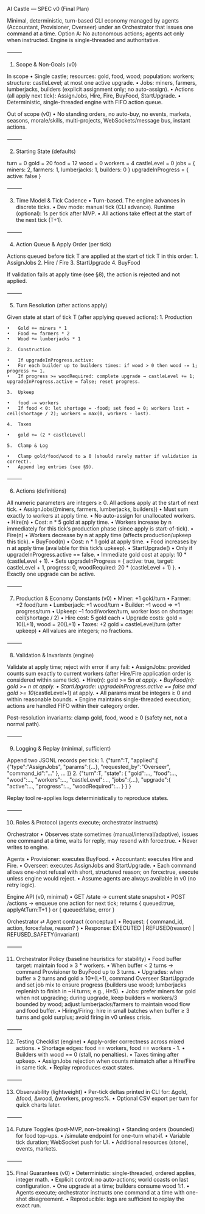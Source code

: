 AI Castle — SPEC v0 (Final Plan)

Minimal, deterministic, turn-based CLI economy managed by agents (Accountant, Provisioner, Overseer) under an Orchestrator that issues one command at a time. Option A: No autonomous actions; agents act only when instructed. Engine is single-threaded and authoritative.

⸻

1) Scope & Non‑Goals (v0)

In scope
	•	Single castle; resources: gold, food, wood; population: workers; structure: castleLevel; at most one active upgrade.
	•	Jobs: miners, farmers, lumberjacks, builders (explicit assignment only; no auto-assign).
	•	Actions (all apply next tick): AssignJobs, Hire, Fire, BuyFood, StartUpgrade.
	•	Deterministic, single-threaded engine with FIFO action queue.

Out of scope (v0)
	•	No standing orders, no auto-buy, no events, markets, seasons, morale/skills, multi-projects, WebSockets/message bus, instant actions.

⸻

2) Starting State (defaults)

turn = 0
gold = 20
food = 12
wood = 0
workers = 4
castleLevel = 0
jobs = { miners: 2, farmers: 1, lumberjacks: 1, builders: 0 }
upgradeInProgress = { active: false }


⸻

3) Time Model & Tick Cadence
	•	Turn-based. The engine advances in discrete ticks.
	•	Dev mode: manual tick (CLI advance). Runtime (optional): 1s per tick after MVP.
	•	All actions take effect at the start of the next tick (T+1).

⸻

4) Action Queue & Apply Order (per tick)

Actions queued before tick T are applied at the start of tick T in this order:
	1.	AssignJobs
	2.	Hire / Fire
	3.	StartUpgrade
	4.	BuyFood

If validation fails at apply time (see §8), the action is rejected and not applied.

⸻

5) Turn Resolution (after actions apply)

Given state at start of tick T (after applying queued actions):
	1.	Production

	•	Gold += miners * 1
	•	Food += farmers * 2
	•	Wood += lumberjacks * 1

	2.	Construction

	•	If upgradeInProgress.active:
	•	For each builder up to builders times: if wood > 0 then wood -= 1; progress += 1.
	•	If progress >= woodRequired: complete upgrade → castleLevel += 1; upgradeInProgress.active = false; reset progress.

	3.	Upkeep

	•	food -= workers
	•	If food < 0: let shortage = -food; set food = 0; workers lost = ceil(shortage / 2); workers = max(0, workers - lost).

	4.	Taxes

	•	gold += (2 * castleLevel)

	5.	Clamp & Log

	•	Clamp gold/food/wood to ≥ 0 (should rarely matter if validation is correct).
	•	Append log entries (see §9).

⸻

6) Actions (definitions)

All numeric parameters are integers ≥ 0. All actions apply at the start of next tick.
	•	AssignJobs({miners, farmers, lumberjacks, builders})
	•	Must sum exactly to workers at apply time.
	•	No auto-assign for unallocated workers.
	•	Hire(n)
	•	Cost: n * 5 gold at apply time.
	•	Workers increase by n immediately for this tick’s production phase (since apply is start-of-tick).
	•	Fire(n)
	•	Workers decrease by n at apply time (affects production/upkeep this tick).
	•	BuyFood(n)
	•	Cost: n * 1 gold at apply time.
	•	Food increases by n at apply time (available for this tick’s upkeep).
	•	StartUpgrade()
	•	Only if upgradeInProgress.active == false.
	•	Immediate gold cost at apply: 10 * (castleLevel + 1).
	•	Sets upgradeInProgress = { active: true, target: castleLevel + 1, progress: 0, woodRequired: 20 * (castleLevel + 1) }.
	•	Exactly one upgrade can be active.

⸻

7) Production & Economy Constants (v0)
	•	Miner: +1 gold/turn
	•	Farmer: +2 food/turn
	•	Lumberjack: +1 wood/turn
	•	Builder: –1 wood ⇒ +1 progress/turn
	•	Upkeep: –1 food/worker/turn, worker loss on shortage: ceil(shortage / 2)
	•	Hire cost: 5 gold each
	•	Upgrade costs: gold = 10(L+1), wood = 20(L+1)
	•	Taxes: +2 gold × castleLevel/turn (after upkeep)
	•	All values are integers; no fractions.

⸻

8) Validation & Invariants (engine)

Validate at apply time; reject with error if any fail:
	•	AssignJobs: provided counts sum exactly to current workers (after Hire/Fire application order is considered within same tick).
	•	Hire(n): gold >= 5*n at apply.
	•	BuyFood(n): gold >= n at apply.
	•	StartUpgrade: upgradeInProgress.active == false and gold >= 10*(castleLevel+1) at apply.
	•	All params must be integers ≥ 0 and within reasonable bounds.
	•	Engine maintains single-threaded execution; actions are handled FIFO within their category order.

Post-resolution invariants: clamp gold, food, wood ≥ 0 (safety net, not a normal path).

⸻

9) Logging & Replay (minimal, sufficient)

Append two JSONL records per tick:
	1.	{"turn":T, "applied":[ {"type":"AssignJobs", "params":{...}, "requested_by":"Overseer", "command_id":"..." }, ... ]}
	2.	{"turn":T, "state": { "gold":..., "food":..., "wood":..., "workers":..., "castleLevel":..., "jobs":{...}, "upgrade":{ "active":..., "progress":..., "woodRequired":... } } }

Replay tool re-applies logs deterministically to reproduce states.

⸻

10) Roles & Protocol (agents execute; orchestrator instructs)

Orchestrator
	•	Observes state sometimes (manual/interval/adaptive), issues one command at a time, waits for reply, may resend with force:true.
	•	Never writes to engine.

Agents
	•	Provisioner: executes BuyFood.
	•	Accountant: executes Hire and Fire.
	•	Overseer: executes AssignJobs and StartUpgrade.
	•	Each command allows one-shot refusal with short, structured reason; on force:true, execute unless engine would reject.
	•	Assume agents are always available in v0 (no retry logic).

Engine API (v0, minimal)
	•	GET /state → current state snapshot
	•	POST /actions → enqueue one action for next tick; returns { queued:true, applyAtTurn:T+1 } or { queued:false, error }

Orchestrator ⇄ Agent contract (conceptual)
	•	Request: { command_id, action, force:false, reason? }
	•	Response: EXECUTED | REFUSED(reason) | REFUSED_SAFETY(invariant)

⸻

11) Orchestrator Policy (baseline heuristics for stability)
	•	Food buffer target: maintain food ≥ 3 * workers.
	•	When buffer < 2 turns → command Provisioner to BuyFood up to 3 turns.
	•	Upgrades: when buffer ≥ 2 turns and gold ≥ 10*(L+1), command Overseer StartUpgrade and set job mix to ensure progress (builders use wood; lumberjacks replenish to finish in ~H turns; e.g., H=5).
	•	Jobs: prefer miners for gold when not upgrading; during upgrade, keep builders ≈ workers/3 bounded by wood; adjust lumberjacks/farmers to maintain wood flow and food buffer.
	•	Hiring/Firing: hire in small batches when buffer ≥ 3 turns and gold surplus; avoid firing in v0 unless crisis.

⸻

12) Testing Checklist (engine)
	•	Apply-order correctness across mixed actions.
	•	Shortage edges: food == workers, food == workers - 1.
	•	Builders with wood == 0 (stall, no penalties).
	•	Taxes timing after upkeep.
	•	AssignJobs rejection when counts mismatch after a Hire/Fire in same tick.
	•	Replay reproduces exact states.

⸻

13) Observability (lightweight)
	•	Per-tick deltas printed in CLI for: Δgold, Δfood, Δwood, Δworkers, progress%.
	•	Optional CSV export per turn for quick charts later.

⸻

14) Future Toggles (post‑MVP, non-breaking)
	•	Standing orders (bounded) for food top-ups.
	•	/simulate endpoint for one-turn what‑if.
	•	Variable tick duration; WebSocket push for UI.
	•	Additional resources (stone), events, markets.

⸻

15) Final Guarantees (v0)
	•	Deterministic: single-threaded, ordered applies, integer math.
	•	Explicit control: no auto-actions; world coasts on last configuration.
	•	One upgrade at a time; builders consume wood 1:1.
	•	Agents execute; orchestrator instructs one command at a time with one-shot disagreement.
	•	Reproducible: logs are sufficient to replay the exact run.

